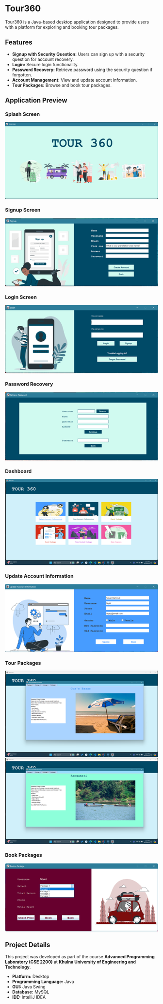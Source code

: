 # Tour360

Tour360 is a Java-based desktop application designed to provide users with a platform for exploring and booking tour packages.

## Features

- **Signup with Security Question:** Users can sign up with a security question for account recovery.
- **Login:** Secure login functionality.
- **Password Recovery:** Retrieve password using the security question if forgotten.
- **Account Management:** View and update account information.
- **Tour Packages:** Browse and book tour packages.

## Application Preview

### Splash Screen

![Splash Screen](assets/splash.png)

### Signup Screen

![Signup Screen](assets/signup.png)

### Login Screen

![Login Screen](assets/login.png)

### Password Recovery

![Password Recovery](assets/forgot.png)

### Dashboard

![Dashboard](assets/dashboard.png)

### Update Account Information

![Update Account Information](assets/updateaccount.png)

### Tour Packages

![Tour Package 1](assets/pack1.png)
![Tour Package 2](assets/pack3.png)

### Book Packages

![Book Packages](assets/bookpackage.png)

## Project Details
This project was developed as part of the course **Advanced Programming Laboratory (CSE 2200)** at **Khulna University of Engineering and Technology**.
- **Platform:** Desktop
- **Programming Language:** Java
- **GUI:** Java Swing
- **Database:** MySQL
- **IDE:** IntelliJ IDEA
